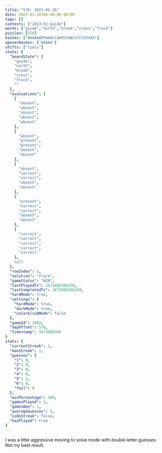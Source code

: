 ```yaml
---
title: "576: 2023-01-16"
date: 2023-01-16T06:46:06-08:00
tags: []
contests: ["2023-01-guide"]
words: ["guide","north","broom","cross","frock"]
puzzles: [576]
hashes: ["AAAAAAPPAAACCAAPCCAACCCCCXXXXX"]
openerHashes: ["AAAAA"]
shifts: ["lywlu"]
state: {
  "boardState": [
    "guide",
    "north",
    "broom",
    "cross",
    "frock",
    ""
  ],
  "evaluations": [
    [
      "absent",
      "absent",
      "absent",
      "absent",
      "absent"
    ],
    [
      "absent",
      "present",
      "present",
      "absent",
      "absent"
    ],
    [
      "absent",
      "correct",
      "correct",
      "absent",
      "absent"
    ],
    [
      "present",
      "correct",
      "correct",
      "absent",
      "absent"
    ],
    [
      "correct",
      "correct",
      "correct",
      "correct",
      "correct"
    ],
    null
  ],
  "rowIndex": 5,
  "solution": "frock",
  "gameStatus": "WIN",
  "lastPlayedTs": 1673880366250,
  "lastCompletedTs": 1673880366250,
  "hardMode": true,
  "settings": {
    "hardMode": true,
    "darkMode": true,
    "colorblindMode": false
  },
  "gameId": 1062,
  "dayOffset": 576,
  "timestamp": 1673880366
}
stats: {
  "currentStreak": 1,
  "maxStreak": 1,
  "guesses": {
    "1": 0,
    "2": 0,
    "3": 0,
    "4": 0,
    "5": 1,
    "6": 0,
    "fail": 0
  },
  "winPercentage": 100,
  "gamesPlayed": 1,
  "gamesWon": 1,
  "averageGuesses": 5,
  "isOnStreak": false,
  "hasPlayed": true
}
---
```

<!-- more -->
I was a little aggressive moving to solve mode with double letter guesses. Not my best result. 
